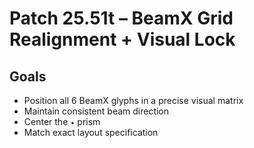 # Patch 25.51t – BeamX Grid Realignment + Visual Lock

## Goals
- Position all 6 BeamX glyphs in a precise visual matrix
- Maintain consistent beam direction
- Center the `✦` prism
- Match exact layout specification
